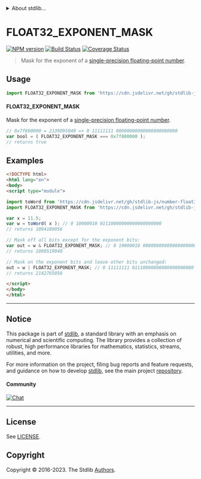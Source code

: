 <!--

@license Apache-2.0

Copyright (c) 2022 The Stdlib Authors.

Licensed under the Apache License, Version 2.0 (the "License");
you may not use this file except in compliance with the License.
You may obtain a copy of the License at

   http://www.apache.org/licenses/LICENSE-2.0

Unless required by applicable law or agreed to in writing, software
distributed under the License is distributed on an "AS IS" BASIS,
WITHOUT WARRANTIES OR CONDITIONS OF ANY KIND, either express or implied.
See the License for the specific language governing permissions and
limitations under the License.

-->


<details>
  <summary>
    About stdlib...
  </summary>
  <p>We believe in a future in which the web is a preferred environment for numerical computation. To help realize this future, we've built stdlib. stdlib is a standard library, with an emphasis on numerical and scientific computation, written in JavaScript (and C) for execution in browsers and in Node.js.</p>
  <p>The library is fully decomposable, being architected in such a way that you can swap out and mix and match APIs and functionality to cater to your exact preferences and use cases.</p>
  <p>When you use stdlib, you can be absolutely certain that you are using the most thorough, rigorous, well-written, studied, documented, tested, measured, and high-quality code out there.</p>
  <p>To join us in bringing numerical computing to the web, get started by checking us out on <a href="https://github.com/stdlib-js/stdlib">GitHub</a>, and please consider <a href="https://opencollective.com/stdlib">financially supporting stdlib</a>. We greatly appreciate your continued support!</p>
</details>

# FLOAT32_EXPONENT_MASK

[![NPM version][npm-image]][npm-url] [![Build Status][test-image]][test-url] [![Coverage Status][coverage-image]][coverage-url] <!-- [![dependencies][dependencies-image]][dependencies-url] -->

> Mask for the exponent of a [single-precision floating-point number][ieee754].



<section class="usage">

## Usage

<!-- eslint-disable id-length -->

```javascript
import FLOAT32_EXPONENT_MASK from 'https://cdn.jsdelivr.net/gh/stdlib-js/constants-float32-exponent-mask@v0.1.1-esm/index.mjs';
```

#### FLOAT32_EXPONENT_MASK

Mask for the exponent of a [single-precision floating-point number][ieee754].

<!-- eslint-disable id-length -->

```javascript
// 0x7f800000 = 2139095040 => 0 11111111 00000000000000000000000
var bool = ( FLOAT32_EXPONENT_MASK === 0x7f800000 );
// returns true
```

</section>

<!-- /.usage -->

<section class="notes">

</section>

<!-- /.notes -->

<section class="examples">

## Examples

<!-- eslint no-undef: "error" -->

```html
<!DOCTYPE html>
<html lang="en">
<body>
<script type="module">

import toWord from 'https://cdn.jsdelivr.net/gh/stdlib-js/number-float32-base-to-word@esm/index.mjs';
import FLOAT32_EXPONENT_MASK from 'https://cdn.jsdelivr.net/gh/stdlib-js/constants-float32-exponent-mask@v0.1.1-esm/index.mjs';

var x = 11.5;
var w = toWord( x ); // 0 10000010 01110000000000000000000
// returns 1094189056

// Mask off all bits except for the exponent bits:
var out = w & FLOAT32_EXPONENT_MASK; // 0 10000010 00000000000000000000000
// returns 1090519040

// Mask on the exponent bits and leave other bits unchanged:
out = w | FLOAT32_EXPONENT_MASK; // 0 11111111 01110000000000000000000
// returns 2142765056

</script>
</body>
</html>
```

</section>

<!-- /.examples -->

<!-- C interface documentation. -->



<!-- Section for related `stdlib` packages. Do not manually edit this section, as it is automatically populated. -->

<section class="related">

</section>

<!-- /.related -->

<!-- Section for all links. Make sure to keep an empty line after the `section` element and another before the `/section` close. -->


<section class="main-repo" >

* * *

## Notice

This package is part of [stdlib][stdlib], a standard library with an emphasis on numerical and scientific computing. The library provides a collection of robust, high performance libraries for mathematics, statistics, streams, utilities, and more.

For more information on the project, filing bug reports and feature requests, and guidance on how to develop [stdlib][stdlib], see the main project [repository][stdlib].

#### Community

[![Chat][chat-image]][chat-url]

---

## License

See [LICENSE][stdlib-license].


## Copyright

Copyright &copy; 2016-2023. The Stdlib [Authors][stdlib-authors].

</section>

<!-- /.stdlib -->

<!-- Section for all links. Make sure to keep an empty line after the `section` element and another before the `/section` close. -->

<section class="links">

[npm-image]: http://img.shields.io/npm/v/@stdlib/constants-float32-exponent-mask.svg
[npm-url]: https://npmjs.org/package/@stdlib/constants-float32-exponent-mask

[test-image]: https://github.com/stdlib-js/constants-float32-exponent-mask/actions/workflows/test.yml/badge.svg?branch=v0.1.1
[test-url]: https://github.com/stdlib-js/constants-float32-exponent-mask/actions/workflows/test.yml?query=branch:v0.1.1

[coverage-image]: https://img.shields.io/codecov/c/github/stdlib-js/constants-float32-exponent-mask/main.svg
[coverage-url]: https://codecov.io/github/stdlib-js/constants-float32-exponent-mask?branch=main

<!--

[dependencies-image]: https://img.shields.io/david/stdlib-js/constants-float32-exponent-mask.svg
[dependencies-url]: https://david-dm.org/stdlib-js/constants-float32-exponent-mask/main

-->

[chat-image]: https://img.shields.io/gitter/room/stdlib-js/stdlib.svg
[chat-url]: https://app.gitter.im/#/room/#stdlib-js_stdlib:gitter.im

[stdlib]: https://github.com/stdlib-js/stdlib

[stdlib-authors]: https://github.com/stdlib-js/stdlib/graphs/contributors

[umd]: https://github.com/umdjs/umd
[es-module]: https://developer.mozilla.org/en-US/docs/Web/JavaScript/Guide/Modules

[deno-url]: https://github.com/stdlib-js/constants-float32-exponent-mask/tree/deno
[umd-url]: https://github.com/stdlib-js/constants-float32-exponent-mask/tree/umd
[esm-url]: https://github.com/stdlib-js/constants-float32-exponent-mask/tree/esm
[branches-url]: https://github.com/stdlib-js/constants-float32-exponent-mask/blob/main/branches.md

[stdlib-license]: https://raw.githubusercontent.com/stdlib-js/constants-float32-exponent-mask/main/LICENSE

[ieee754]: https://en.wikipedia.org/wiki/IEEE_754-1985

</section>

<!-- /.links -->
